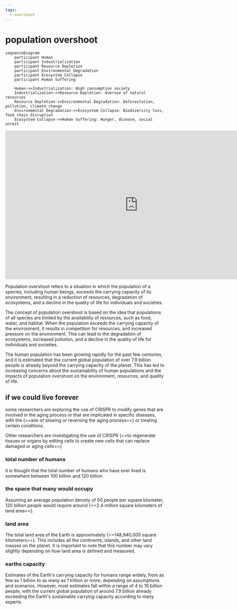 ```yaml
---
tags:
  - overshoot
---
```

# population overshoot

```mermaid
sequenceDiagram
    participant Human
    participant Industrialization
    participant Resource Depletion
    participant Environmental Degradation
    participant Ecosystem Collapse
    participant Human Suffering

    Human->>Industrialization: High consumption society
    Industrialization->>Resource Depletion: Overuse of natural resources
    Resource Depletion->>Environmental Degradation: Deforestation, pollution, climate change
    Environmental Degradation->>Ecosystem Collapse: Biodiversity loss, food chain disruption
    Ecosystem Collapse->>Human Suffering: Hunger, disease, social unrest
```

<iframe width="835" height="470" src="https://www.youtube.com/embed/lPMPINPcrdk" title="Overshoot in a Nutshell: Understanding Our Predicament (31 min)" frameborder="0" allow="accelerometer; autoplay; clipboard-write; encrypted-media; gyroscope; picture-in-picture; web-share" allowfullscreen></iframe>

Population overshoot refers to a situation in which the population of a species, including human beings, exceeds the carrying capacity of its environment, resulting in a reduction of resources, degradation of ecosystems, and a decline in the quality of life for individuals and societies.

The concept of population overshoot is based on the idea that populations of all species are limited by the availability of resources, such as food, water, and habitat. When the population exceeds the carrying capacity of the environment, it results in competition for resources, and increased pressure on the environment. This can lead to the degradation of ecosystems, increased pollution, and a decline in the quality of life for individuals and societies.

The human population has been growing rapidly for the past few centuries, and it is estimated that the current global population of over 7.9 billion people is already beyond the carrying capacity of the planet. This has led to increasing concerns about the sustainability of human populations and the impacts of population overshoot on the environment, resources, and quality of life.

## if we could live forever

some researchers are exploring the use of CRISPR to modify genes that are involved in the aging process or that are implicated in specific diseases, with the {==aim of slowing or reversing the aging process==} or treating certain conditions.

Other researchers are investigating the use of CRISPR {==to regenerate tissues or organs by editing cells to create new cells that can replace damaged or aging cells==}

### total number of humans

it is thought that the total number of humans who have ever lived is somewhere between 100 billion and 120 billion

### the space that many would occupy

Assuming an average population density of 50 people per square kilometer, 120 billion people would require around {==2.4 million square kilometers of land area==}.

### land area

The total land area of the Earth is approximately {==148,940,000 square kilometers==}. This includes all the continents, islands, and other land masses on the planet. It is important to note that this number may vary slightly depending on how land area is defined and measured.

### earths capacity

Estimates of the Earth's carrying capacity for humans range widely, from as few as 1 billion to as many as 1 trillion or more, depending on assumptions and scenarios. However, most estimates fall within a range of 4 to 16 billion people, with the current global population of around 7.9 billion already exceeding the Earth's sustainable carrying capacity according to many experts.
